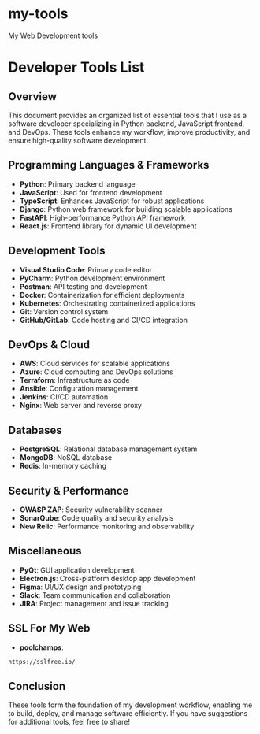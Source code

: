 # my-tools
My Web Development tools

# Developer Tools List

## Overview
This document provides an organized list of essential tools that I use as a software developer specializing in Python backend, JavaScript frontend, and DevOps. These tools enhance my workflow, improve productivity, and ensure high-quality software development.

## Programming Languages & Frameworks
- **Python**: Primary backend language
- **JavaScript**: Used for frontend development
- **TypeScript**: Enhances JavaScript for robust applications
- **Django**: Python web framework for building scalable applications
- **FastAPI**: High-performance Python API framework
- **React.js**: Frontend library for dynamic UI development

## Development Tools
- **Visual Studio Code**: Primary code editor
- **PyCharm**: Python development environment
- **Postman**: API testing and development
- **Docker**: Containerization for efficient deployments
- **Kubernetes**: Orchestrating containerized applications
- **Git**: Version control system
- **GitHub/GitLab**: Code hosting and CI/CD integration

## DevOps & Cloud
- **AWS**: Cloud services for scalable applications
- **Azure**: Cloud computing and DevOps solutions
- **Terraform**: Infrastructure as code
- **Ansible**: Configuration management
- **Jenkins**: CI/CD automation
- **Nginx**: Web server and reverse proxy

## Databases
- **PostgreSQL**: Relational database management system
- **MongoDB**: NoSQL database
- **Redis**: In-memory caching

## Security & Performance
- **OWASP ZAP**: Security vulnerability scanner
- **SonarQube**: Code quality and security analysis
- **New Relic**: Performance monitoring and observability

## Miscellaneous
- **PyQt**: GUI application development
- **Electron.js**: Cross-platform desktop app development
- **Figma**: UI/UX design and prototyping
- **Slack**: Team communication and collaboration
- **JIRA**: Project management and issue tracking

## SSL For My Web
- **poolchamps**:
```bash
https://sslfree.io/
```

## Conclusion
These tools form the foundation of my development workflow, enabling me to build, deploy, and manage software efficiently. If you have suggestions for additional tools, feel free to share!
